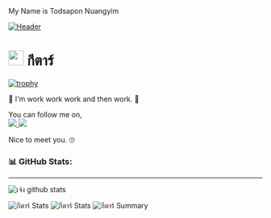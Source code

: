<div>My Name is Todsapon Nuangyim</div>

[![Header](https://raw.githubusercontent.com/dudkinox/dudkinox/main/img/headerImage.jpeg "Header")](https://web.facebook.com/groups/625748778716789/?notif_id=1644983509296251&notif_t=group_r2j_approved&ref=notif)

# <img src="https://raw.githubusercontent.com/MartinHeinz/MartinHeinz/master/wave.gif" width="30px"> กีตาร์

[![trophy](https://github-profile-trophy.vercel.app/?username=dudkinox&theme=dark_lover&count_private=true&column=7&margin-w=15&margin-h=15)]()

<!-- [![trophy](https://github-profile-trophy.vercel.app/?username=dudkinox)](https://github.com/ryo-ma/github-profile-trophy) -->

🤤
I'm work work work and then work. 🤔

You can follow me on, <br>
<a href = "https://web.facebook.com/blind.vlltar" target="blank">
<img src="https://img.icons8.com/fluency/30/000000/facebook-new.png"/>
</a>
<a href = "https://www.instagram.com/sorenergame/?hl=en" target="blank">
<img src="https://img.icons8.com/office/30/000000/instagram-new.png"/>
</a>

Nice to meet you. 🙄

<!-- <center> -->
<!--   <div> -->
<!--     <img src="https://github-readme-stats.vercel.app/api?username=dudkinox&show_icons=true&theme=dark" height="170" /> -->
<!--   </div> -->
<!-- </center> -->

### 📊 GitHub Stats:

---

![เจ๋ง github stats](https://github-readme-stats.vercel.app/api?username=Breakfast34&theme=radical&show_icons=true&count_private=true)

<!-- ![กีตาร์ github stats](https://github-readme-stats.vercel.app/api/top-langs/?username=dudkinox&theme=radical&count_private=true&show_icons=true) -->

![กีตาร์ Stats](https://github-profile-summary-cards.vercel.app/api/cards/repos-per-language?username=dudkinox&theme=solarized_dark&count_private=true)
![กีตาร์ Stats](https://github-profile-summary-cards.vercel.app/api/cards/most-commit-language?username=dudkinox&theme=solarized_dark&count_private=true)
![กีตาร์ Summary](https://github-profile-summary-cards.vercel.app/api/cards/profile-details?username=dudkinox&theme=solarized_dark&count_private=true)
